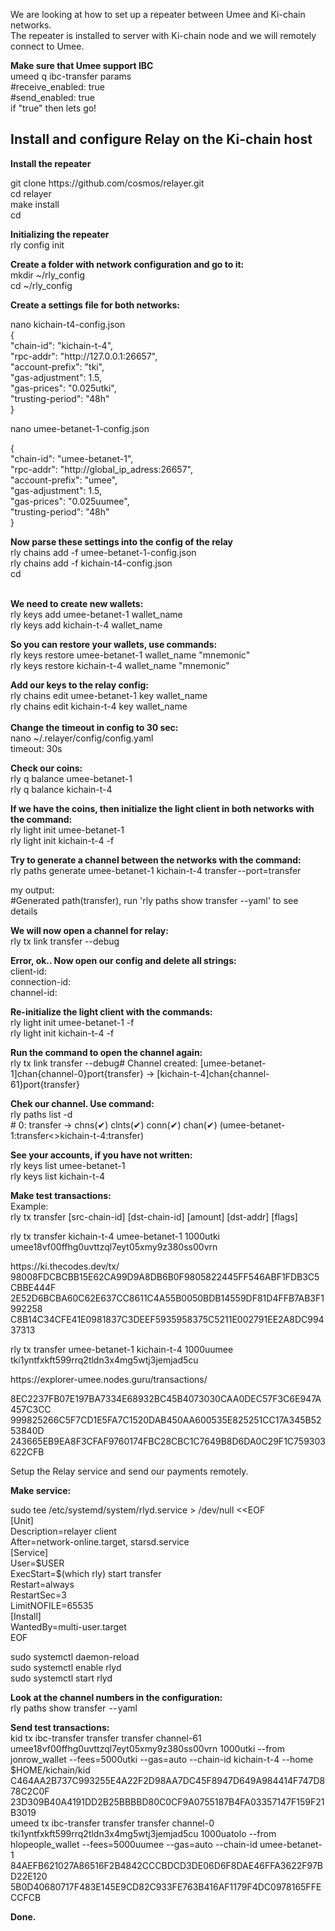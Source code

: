 <p>We are looking at how to set up a repeater between Umee and Ki-chain networks.<br />The repeater is installed to server with Ki-chain node and we will remotely connect to Umee.</p>
<p><strong>Make sure that Umee support IBC</strong><br />umeed q ibc-transfer params<br />#receive_enabled: true<br />#send_enabled: true<br />if "true" then lets go!</p>
<h2>Install and configure Relay on the Ki-chain host</h2>
<p><strong>Install the repeater</strong></p>
<p>git clone https://github.com/cosmos/relayer.git<br />cd relayer<br />make install<br />cd</p>
<p><strong>Initializing the repeater</strong><br />rly config init</p>
<p><strong>Create a folder with network configuration and go to it:</strong><br />mkdir ~/rly_config<br />cd ~/rly_config</p>
<p><strong>Create a settings file for both networks:</strong></p>
<p>nano kichain-t4-config.json<br />{<br />"chain-id": "kichain-t-4",<br />"rpc-addr": "http://127.0.0.1:26657",<br />"account-prefix": "tki",<br />"gas-adjustment": 1.5,<br />"gas-prices": "0.025utki",<br />"trusting-period": "48h"<br />}</p>
<p>nano umee-betanet-1-config.json</p>
<p>{<br />"chain-id": "umee-betanet-1",<br />"rpc-addr": "http://global_ip_adress:26657",<br />"account-prefix": "umee",<br />"gas-adjustment": 1.5,<br />"gas-prices": "0.025uumee",<br />"trusting-period": "48h"<br />}</p>
<p><strong>Now parse these settings into the config of the relay</strong><br />rly chains add -f umee-betanet-1-config.json<br />rly chains add -f kichain-t4-config.json<br />cd</p>
<p><br /><strong>We need to create new wallets:</strong><br />rly keys add umee-betanet-1 wallet_name<br />rly keys add kichain-t-4 wallet_name</p>
<p><strong>So you can restore your wallets, use commands:</strong><br />rly keys restore umee-betanet-1 wallet_name "mnemonic"<br />rly keys restore kichain-t-4 wallet_name "mnemonic"</p>
<p><strong>Add our keys to the relay config:</strong><br />rly chains edit umee-betanet-1 key wallet_name<br />rly chains edit kichain-t-4 key wallet_name<br /><br /><strong>Change the timeout in config to 30 sec:</strong><br />nano ~/.relayer/config/config.yaml<br />timeout: 30s</p>
<p><strong>Check our coins:</strong><br />rly q balance umee-betanet-1<br />rly q balance kichain-t-4</p>
<p><strong>If we have the coins, then initialize the light client in both networks with the command:</strong><br />rly light init umee-betanet-1<br />rly light init kichain-t-4 -f</p>
<p><strong>Try to generate a channel between the networks with the command:</strong><br />rly paths generate umee-betanet-1 kichain-t-4 transfer --port=transfer</p>
<p>my output:<br />#Generated path(transfer), run 'rly paths show transfer --yaml' to see details</p>
<p><strong>We will now open a channel for relay:</strong><br />rly tx link transfer --debug</p>
<p><strong>Error, ok.. Now open our config and delete all strings:</strong><br />client-id:<br />connection-id:<br />channel-id:</p>
<p><strong>Re-initialize the light client with the commands:</strong><br />rly light init umee-betanet-1 -f<br />rly light init kichain-t-4 -f</p>
<p><strong>Run the command to open the channel again:</strong><br />rly tx link transfer --debug# Channel created: [umee-betanet-1]chan{channel-0}port{transfer} -&gt; [kichain-t-4]chan{channel-61}port{transfer}</p>
<p><strong>Chek our channel. Use command:</strong><br />rly paths list -d<br /># 0: transfer -&gt; chns(✔) clnts(✔) conn(✔) chan(✔) (umee-betanet-1:transfer&lt;&gt;kichain-t-4:transfer)</p>
<p><strong>See your accounts, if you have not written:</strong><br />rly keys list umee-betanet-1<br />rly keys list kichain-t-4</p>
<p><strong>Make test transactions:</strong><br />Example:<br />rly tx transfer [src-chain-id] [dst-chain-id] [amount] [dst-addr] [flags]</p>
<p>rly tx transfer kichain-t-4 umee-betanet-1 1000utki umee18vf00ffhg0uvttzql7eyt05xmy9z380ss00vrn</p>
<p>https://ki.thecodes.dev/tx/<br />98008FDCBCBB15E62CA99D9A8DB6B0F9805822445FF546ABF1FDB3C5CBBE444F<br />2E52D6BCBA60C62E637CC8611C4A55B0050BDB14559DF81D4FFB7AB3F1992258<br />C8B14C34CFE41E0981837C3DEEF5935958375C5211E002791EE2A8DC99437313</p>
<p>rly tx transfer umee-betanet-1 kichain-t-4 1000uumee tki1yntfxkft599rrq2tldn3x4mg5wtj3jemjad5cu</p>
<p>https://explorer-umee.nodes.guru/transactions/</p>
<p>8EC2237FB07E197BA7334E68932BC45B4073030CAA0DEC57F3C6E947A457C3CC<br />999825266C5F7CD1E5FA7C1520DAB450AA600535E825251CC17A345B5253840D<br />243665EB9EA8F3CFAF9760174FBC28CBC1C7649B8D6DA0C29F1C759303622CFB</p>
<p>Setup the Relay service and send our payments remotely.</p>
<p><strong>Make service:</strong></p>
<p>sudo tee /etc/systemd/system/rlyd.service &gt; /dev/null &lt;&lt;EOF<br />[Unit]<br />Description=relayer client<br />After=network-online.target, starsd.service<br />[Service]<br />User=$USER<br />ExecStart=$(which rly) start transfer<br />Restart=always<br />RestartSec=3<br />LimitNOFILE=65535<br />[Install]<br />WantedBy=multi-user.target<br />EOF</p>
<p>sudo systemctl daemon-reload<br />sudo systemctl enable rlyd<br />sudo systemctl start rlyd</p>
<p><strong>Look at the channel numbers in the configuration:</strong><br />rly paths show transfer  -- yaml</p>
<p><strong>Send test transactions:</strong><br />kid tx ibc-transfer transfer transfer channel-61 umee18vf00ffhg0uvttzql7eyt05xmy9z380ss00vrn 1000utki --from jonrow_wallet --fees=5000utki --gas=auto --chain-id kichain-t-4 --home $HOME/kichain/kid<br />C464AA2B737C993255E4A22F2D98AA7DC45F8947D649A984414F747D878C2C0F<br />23D309B40A4191DD2B25BBBBD80C0CF9A0755187B4FA03357147F159F21B3019<br />umeed tx ibc-transfer transfer transfer channel-0 tki1yntfxkft599rrq2tldn3x4mg5wtj3jemjad5cu 1000uatolo --from hlopeople_wallet --fees=5000uumee --gas=auto --chain-id umee-betanet-1<br />84AEFB621027A86516F2B4842CCCBDCD3DE06D6F8DAE46FFA3622F97BD22E120<br />5B0D40680717F483E145E9CD82C933FE763B416AF1179F4DC0978165FFECCFCB</p>
<p><strong>Done.</strong></p>

